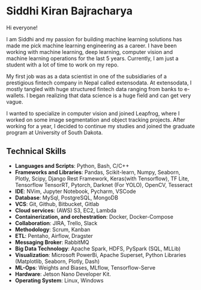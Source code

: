 # Siddhi Kiran Bajracharya

Hi everyone!

I am Siddhi and my passion for building machine learning solutions has made me pick machine learning engineering as a career. I have been working with machine learning, deep learning, computer vision and machine learning operations for the last 5 years. Currently, I am just a student with a lot of time to work on my repo.

My first job was as a data scientist in one of the subsidiaries of a prestigious fintech company in Nepal called extensodata. At extensodata, I mostly tangled with huge structured fintech data ranging from banks to e-wallets. I began realizing that data science is a huge field and can get very vague.

I wanted to specialize in computer vision and joined Leapfrog, where I worked on some image segmentation and object tracking projects. After working for a year, I decided to continue my studies and joined the graduate program at University of South Dakota.


## Technical Skills
- <strong>Languages and Scripts</strong>: Python, Bash, C/C++
- <strong>Frameworks and Libraries</strong>: Pandas, Scikit-learn, Numpy, Seaborn, Plotly, Scipy, Django Rest Framework, Keras(with Tensorflow), TF Lite, Tensorflow TensorRT, Pytorch, Darknet (For YOLO), OpenCV, Tesseract
- <strong>IDE</strong>: NVim, Jupyter Notebook, Pycharm, VSCode
- <strong>Database</strong>: MySql, PostgreSQL, MongoDB
- <strong>VCS</strong>: Git, Github, Bitbucket, Gitlab
- <strong>Cloud services</strong>: (AWS) S3, EC2, Lambda
- <strong>Containerization, and orchestration</strong>: Docker, Docker-Compose
- <strong>Collaboration</strong>: JIRA, Trello, Slack
- <strong>Methodology</strong>: Scrum, Kanban
- <strong>ETL</strong>: Pentaho, Airflow, Dragster
- <strong>Messaging Broker</strong>: RabbitMQ
- <strong>Big Data Technology</strong>: Apache Spark, HDFS, PySpark (SQL, MLLib)
- <strong>Visualization</strong>: Microsoft PowerBi, Apache Superset, Python Libraries (Matplotlib, Seaborn, Plotly, Dash)
- <strong>ML-Ops</strong>: Weights and Biases, MLflow, Tensorflow-Serve
- <strong>Hardware</strong>: Jetson Nano Developer Kit.
- <strong>Operating System</strong>: Linux, Windows
